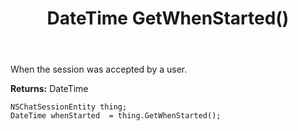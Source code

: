 ﻿---
uid: crmscript_ref_NSChatSessionEntity_GetWhenStarted
title: DateTime GetWhenStarted()
intellisense: NSChatSessionEntity.GetWhenStarted
keywords: NSChatSessionEntity, GetWhenStarted
so.topic: reference
---

When the session was accepted by a user.

**Returns:** DateTime


```crmscript
NSChatSessionEntity thing;
DateTime whenStarted  = thing.GetWhenStarted();
```


